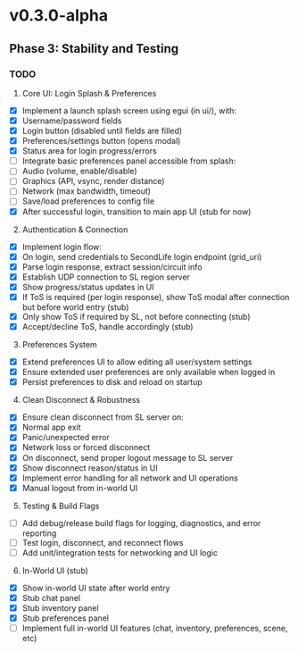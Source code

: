 # v0.3.0-alpha

## Phase 3: Stability and Testing


### **TODO**
1. Core UI: Login Splash & Preferences
- [x] Implement a launch splash screen using egui (in ui/), with:
- [x] Username/password fields
- [x] Login button (disabled until fields are filled)
- [x] Preferences/settings button (opens modal)
- [x] Status area for login progress/errors
- [ ] Integrate basic preferences panel accessible from splash:
- [ ] Audio (volume, enable/disable)
- [ ] Graphics (API, vsync, render distance)
- [ ] Network (max bandwidth, timeout)
- [ ] Save/load preferences to config file
- [x] After successful login, transition to main app UI (stub for now)
2. Authentication & Connection
- [x] Implement login flow:
- [x] On login, send credentials to SecondLife login endpoint (grid_uri)
- [x] Parse login response, extract session/circuit info
- [x] Establish UDP connection to SL region server
- [x] Show progress/status updates in UI
- [x] If ToS is required (per login response), show ToS modal after connection but before world entry (stub)
- [x] Only show ToS if required by SL, not before connecting (stub)
- [x] Accept/decline ToS, handle accordingly (stub)
3. Preferences System
- [x] Extend preferences UI to allow editing all user/system settings
- [x] Ensure extended user preferences are only available when logged in
- [x] Persist preferences to disk and reload on startup
4. Clean Disconnect & Robustness
- [x] Ensure clean disconnect from SL server on:
- [x] Normal app exit
- [x] Panic/unexpected error
- [x] Network loss or forced disconnect
- [x] On disconnect, send proper logout message to SL server
- [x] Show disconnect reason/status in UI
- [x] Implement error handling for all network and UI operations
- [x] Manual logout from in-world UI
5. Testing & Build Flags
- [ ] Add debug/release build flags for logging, diagnostics, and error reporting
- [ ] Test login, disconnect, and reconnect flows
- [ ] Add unit/integration tests for networking and UI logic
6. In-World UI (stub)
- [x] Show in-world UI state after world entry
- [x] Stub chat panel
- [x] Stub inventory panel
- [x] Stub preferences panel
- [ ] Implement full in-world UI features (chat, inventory, preferences, scene, etc)